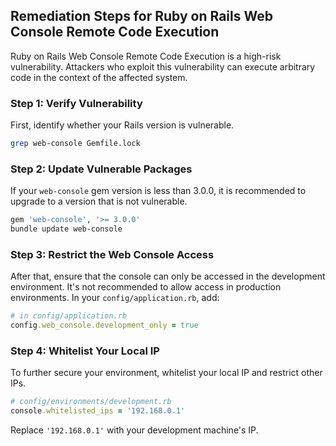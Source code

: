

## Remediation Steps for Ruby on Rails Web Console Remote Code Execution
Ruby on Rails Web Console Remote Code Execution is a high-risk vulnerability. Attackers who exploit this vulnerability can execute arbitrary code in the context of the affected system.
### Step 1: Verify Vulnerability
First, identify whether your Rails version is vulnerable.

```bash
grep web-console Gemfile.lock
```

### Step 2: Update Vulnerable Packages
If your `web-console` gem version is less than 3.0.0, it is recommended to upgrade to a version that is not vulnerable.

```bash
gem 'web-console', '>= 3.0.0'
bundle update web-console
```

### Step 3: Restrict the Web Console Access
After that, ensure that the console can only be accessed in the development environment. It's not recommended to allow access in production environments. In your `config/application.rb`, add:

```ruby
# in config/application.rb
config.web_console.development_only = true
```

### Step 4: Whitelist Your Local IP
To further secure your environment, whitelist your local IP and restrict other IPs.

```ruby
# config/environments/development.rb
console.whitelisted_ips = '192.168.0.1'
```

Replace `'192.168.0.1'` with your development machine's IP.